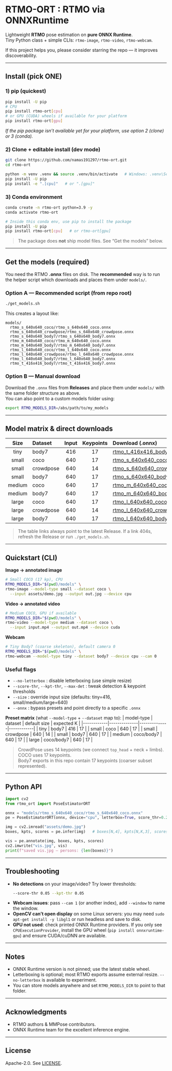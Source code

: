 # RTMO-ORT : RTMO via ONNXRuntime

Lightweight **RTMO** pose estimation on **pure ONNX Runtime**.  
Tiny Python class + simple CLIs: `rtmo-image`, `rtmo-video`, `rtmo-webcam`.

If this project helps you, please consider starring the repo — it improves discoverability.

---

## Install (pick ONE)

### 1) pip (quickest)
```bash
pip install -U pip
# CPU
pip install rtmo-ort[cpu]
# or GPU (CUDA) wheels if available for your platform
pip install rtmo-ort[gpu]
```
*If the pip package isn’t available yet for your platform, use option 2 (clone) or 3 (conda).*

### 2) Clone + editable install (dev mode)
```bash
git clone https://github.com/namas191297/rtmo-ort.git
cd rtmo-ort

python -m venv .venv && source .venv/bin/activate   # Windows: .venv\Scripts\activate
pip install -U pip
pip install -e ".[cpu]"   # or ".[gpu]"
```

### 3) Conda environment
```bash
conda create -n rtmo-ort python=3.9 -y
conda activate rtmo-ort

# Inside this conda env, use pip to install the package
pip install -U pip
pip install rtmo-ort[cpu]   # or rtmo-ort[gpu]
```

> The package does **not** ship model files. See “Get the models” below.

---

## Get the models (required)

You need the RTMO **.onnx** files on disk. The **recommended** way is to run the helper script which downloads and places them under `models/`.

### Option A — Recommended script (from repo root)
```bash
./get_models.sh
```
This creates a layout like:
```
models/
  rtmo_s_640x640_coco/rtmo_s_640x640_coco.onnx
  rtmo_s_640x640_crowdpose/rtmo_s_640x640_crowdpose.onnx
  rtmo_s_640x640_body7/rtmo_s_640x640_body7.onnx
  rtmo_m_640x640_coco/rtmo_m_640x640_coco.onnx
  rtmo_m_640x640_body7/rtmo_m_640x640_body7.onnx
  rtmo_l_640x640_coco/rtmo_l_640x640_coco.onnx
  rtmo_l_640x640_crowdpose/rtmo_l_640x640_crowdpose.onnx
  rtmo_l_640x640_body7/rtmo_l_640x640_body7.onnx
  rtmo_t_416x416_body7/rtmo_t_416x416_body7.onnx
```

### Option B — Manual download
Download the `.onnx` files from **Releases** and place them under `models/` with the same folder structure as above.  
You can also point to a custom models folder using:
```bash
export RTMO_MODELS_DIR=/abs/path/to/my_models
```

---

## Model matrix & direct downloads

| Size   | Dataset    | Input | Keypoints | Download (.onnx) |
|:------:|:-----------|:-----:|:---------:|:-----------------|
| tiny   | body7      | 416   | 17        | [rtmo_t_416x416_body7.onnx](https://github.com/namas191297/rtmo-ort/releases/latest/download/rtmo_t_416x416_body7.onnx) |
| small  | coco       | 640   | 17        | [rtmo_s_640x640_coco.onnx](https://github.com/namas191297/rtmo-ort/releases/latest/download/rtmo_s_640x640_coco.onnx) |
| small  | crowdpose  | 640   | 14        | [rtmo_s_640x640_crowdpose.onnx](https://github.com/namas191297/rtmo-ort/releases/latest/download/rtmo_s_640x640_crowdpose.onnx) |
| small  | body7      | 640   | 17        | [rtmo_s_640x640_body7.onnx](https://github.com/namas191297/rtmo-ort/releases/latest/download/rtmo_s_640x640_body7.onnx) |
| medium | coco       | 640   | 17        | [rtmo_m_640x640_coco.onnx](https://github.com/namas191297/rtmo-ort/releases/latest/download/rtmo_m_640x640_coco.onnx) |
| medium | body7      | 640   | 17        | [rtmo_m_640x640_body7.onnx](https://github.com/namas191297/rtmo-ort/releases/latest/download/rtmo_m_640x640_body7.onnx) |
| large  | coco       | 640   | 17        | [rtmo_l_640x640_coco.onnx](https://github.com/namas191297/rtmo-ort/releases/latest/download/rtmo_l_640x640_coco.onnx) |
| large  | crowdpose  | 640   | 14        | [rtmo_l_640x640_crowdpose.onnx](https://github.com/namas191297/rtmo-ort/releases/latest/download/rtmo_l_640x640_crowdpose.onnx) |
| large  | body7      | 640   | 17        | [rtmo_l_640x640_body7.onnx](https://github.com/namas191297/rtmo-ort/releases/latest/download/rtmo_l_640x640_body7.onnx) |

> The table links always point to the latest Release. If a link 404s, refresh the Release or run `./get_models.sh`.

---

## Quickstart (CLI)

**Image → annotated image**
```bash
# Small COCO (17 kp), CPU
RTMO_MODELS_DIR="$(pwd)/models" \
rtmo-image --model-type small --dataset coco \
  --input assets/demo.jpg --output out.jpg --device cpu
```

**Video → annotated video**
```bash
# Medium COCO, GPU if available
RTMO_MODELS_DIR="$(pwd)/models" \
rtmo-video --model-type medium --dataset coco \
  --input input.mp4 --output out.mp4 --device cuda
```

**Webcam**
```bash
# Tiny Body7 (coarse skeleton), default camera 0
RTMO_MODELS_DIR="$(pwd)/models" \
rtmo-webcam --model-type tiny --dataset body7 --device cpu --cam 0
```

### Useful flags
- `--no-letterbox` : disable letterboxing (use simple resize)
- `--score-thr`, `--kpt-thr`, `--max-det` : tweak detection & keypoint thresholds
- `--size` : override input size (defaults: tiny=416, small/medium/large=640)
- `--onnx` : bypass presets and point directly to a specific `.onnx`

**Preset matrix** (what `--model-type` + `--dataset` map to):
| model-type | dataset      | default size | expected K |
|------------|--------------|--------------|------------|
| tiny       | body7        | 416          | 17         |
| small      | coco         | 640          | 17         |
| small      | crowdpose    | 640          | 14         |
| small      | body7        | 640          | 17         |
| medium     | coco/body7   | 640          | 17         |
| large      | coco/body7   | 640          | 17         |

> CrowdPose uses 14 keypoints (we connect `top_head` + neck + limbs).  
> COCO uses 17 keypoints.  
> Body7 exports in this repo contain 17 keypoints (coarser subset represented).

---

## Python API
```python
import cv2
from rtmo_ort import PoseEstimatorORT

onnx = "models/rtmo_s_640x640_coco/rtmo_s_640x640_coco.onnx"
pe = PoseEstimatorORT(onnx, device="cpu", letterbox=True, score_thr=0.25, kpt_thr=0.2)

img = cv2.imread("assets/demo.jpg")
boxes, kpts, scores = pe.infer(img)   # boxes[N,4], kpts[N,K,3], scores[N]

vis = pe.annotate(img, boxes, kpts, scores)
cv2.imwrite("vis.jpg", vis)
print(f"saved vis.jpg — persons: {len(boxes)}")
```

---

## Troubleshooting
- **No detections** on your image/video? Try lower thresholds:
  ```bash
  --score-thr 0.05 --kpt-thr 0.05
  ```
- **Webcam issues**: pass `--cam 1` (or another index), add `--window` to name the window.
- **OpenCV can’t open display** on some Linux servers: you may need `sudo apt-get install -y libgl1` or run headless and save to disk.
- **GPU not used**: check printed ONNX Runtime providers. If you only see `CPUExecutionProvider`, install the GPU wheel (`pip install onnxruntime-gpu`) and ensure CUDA/cuDNN are available.

---

## Notes
- ONNX Runtime version is not pinned; use the latest stable wheel.
- Letterboxing is optional; most RTMO exports assume external resize. `--no-letterbox` is available to experiment.
- You can store models anywhere and set `RTMO_MODELS_DIR` to point to that folder.

---

## Acknowledgments
- RTMO authors & MMPose contributors.
- ONNX Runtime team for the excellent inference engine.

---

## License
Apache-2.0. See [LICENSE](LICENSE).
